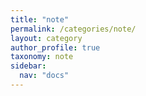 ```yaml
---
title: "note"
permalink: /categories/note/
layout: category
author_profile: true
taxonomy: note
sidebar:
  nav: "docs"
---
```

